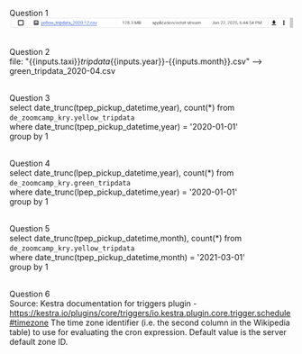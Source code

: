 Question 1<br>
![alt text](q1.png)<br><br>

Question 2<br>
file: "{{inputs.taxi}}_tripdata_{{inputs.year}}-{{inputs.month}}.csv" --> green_tripdata_2020-04.csv  <br><br>

Question 3<br>
select date_trunc(tpep_pickup_datetime,year), count(*) from `de_zoomcamp_kry.yellow_tripdata`<br>
where date_trunc(tpep_pickup_datetime,year) = '2020-01-01'<br>
group by 1<br><br>

Question 4<br>
select date_trunc(lpep_pickup_datetime,year), count(*) from `de_zoomcamp_kry.green_tripdata`<br>
where date_trunc(lpep_pickup_datetime,year) = '2020-01-01'<br>
group by 1<br><br>

Question 5<br>
select date_trunc(tpep_pickup_datetime,month), count(*) from `de_zoomcamp_kry.yellow_tripdata`<br>
where date_trunc(tpep_pickup_datetime,month) = '2021-03-01'<br>
group by 1<br><br>
  
Question 6<br>
Source: Kestra documentation for triggers plugin - https://kestra.io/plugins/core/triggers/io.kestra.plugin.core.trigger.schedule#timezone
The time zone identifier (i.e. the second column in the Wikipedia table) to use for evaluating the cron expression. Default value is the server default zone ID.